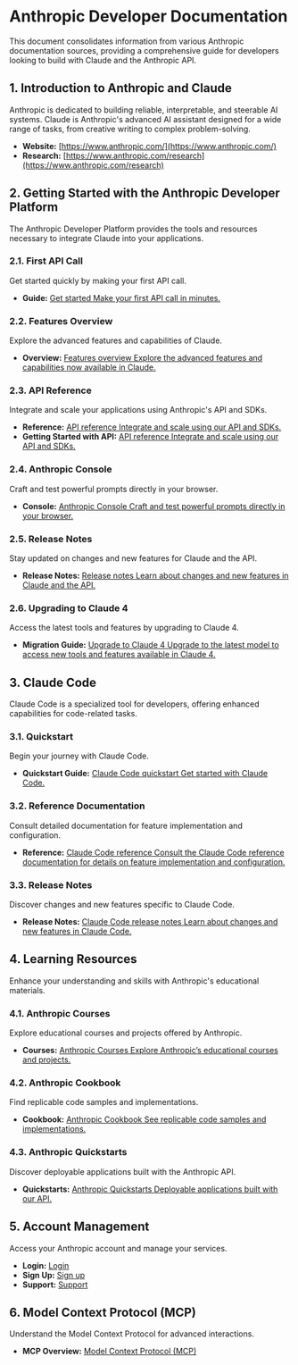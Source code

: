 # Anthropic Developer Documentation

This document consolidates information from various Anthropic documentation sources, providing a comprehensive guide for developers looking to build with Claude and the Anthropic API.

## 1. Introduction to Anthropic and Claude

Anthropic is dedicated to building reliable, interpretable, and steerable AI systems. Claude is Anthropic's advanced AI assistant designed for a wide range of tasks, from creative writing to complex problem-solving.

*   **Website:** [https://www.anthropic.com/](https://www.anthropic.com/)
*   **Research:** [https://www.anthropic.com/research](https://www.anthropic.com/research)

## 2. Getting Started with the Anthropic Developer Platform

The Anthropic Developer Platform provides the tools and resources necessary to integrate Claude into your applications.

### 2.1. First API Call

Get started quickly by making your first API call.

*   **Guide:** [Get started Make your first API call in minutes.](https://docs.anthropic.com/en/docs/get-started)

### 2.2. Features Overview

Explore the advanced features and capabilities of Claude.

*   **Overview:** [Features overview Explore the advanced features and capabilities now available in Claude.](https://docs.anthropic.com/en/docs/build-with-claude/overview)

### 2.3. API Reference

Integrate and scale your applications using Anthropic's API and SDKs.

*   **Reference:** [API reference Integrate and scale using our API and SDKs.](https://docs.anthropic.com/en/api/messages)
*   **Getting Started with API:** [API reference Integrate and scale using our API and SDKs.](https://docs.anthropic.com/en/api/getting-started)

### 2.4. Anthropic Console

Craft and test powerful prompts directly in your browser.

*   **Console:** [Anthropic Console Craft and test powerful prompts directly in your browser.](https://console.anthropic.com)

### 2.5. Release Notes

Stay updated on changes and new features for Claude and the API.

*   **Release Notes:** [Release notes Learn about changes and new features in Claude and the API.](https://docs.anthropic.com/en/release-notes/overview)

### 2.6. Upgrading to Claude 4

Access the latest tools and features by upgrading to Claude 4.

*   **Migration Guide:** [Upgrade to Claude 4 Upgrade to the latest model to access new tools and features available in Claude 4.](https://docs.anthropic.com/en/docs/about-claude/models/migrating-to-claude-4)

## 3. Claude Code

Claude Code is a specialized tool for developers, offering enhanced capabilities for code-related tasks.

### 3.1. Quickstart

Begin your journey with Claude Code.

*   **Quickstart Guide:** [Claude Code quickstart Get started with Claude Code.](https://docs.anthropic.com/en/docs/claude-code/quickstart)

### 3.2. Reference Documentation

Consult detailed documentation for feature implementation and configuration.

*   **Reference:** [Claude Code reference Consult the Claude Code reference documentation for details on feature implementation and configuration.](https://docs.anthropic.com/en/docs/claude-code/overview)

### 3.3. Release Notes

Discover changes and new features specific to Claude Code.

*   **Release Notes:** [Claude Code release notes Learn about changes and new features in Claude Code.](https://docs.anthropic.com/en/release-notes/claude-code)

## 4. Learning Resources

Enhance your understanding and skills with Anthropic's educational materials.

### 4.1. Anthropic Courses

Explore educational courses and projects offered by Anthropic.

*   **Courses:** [Anthropic Courses Explore Anthropic’s educational courses and projects.](https://anthropic.skilljar.com/)

### 4.2. Anthropic Cookbook

Find replicable code samples and implementations.

*   **Cookbook:** [Anthropic Cookbook See replicable code samples and implementations.](https://github.com/anthropics/anthropic-cookbook)

### 4.3. Anthropic Quickstarts

Discover deployable applications built with the Anthropic API.

*   **Quickstarts:** [Anthropic Quickstarts Deployable applications built with our API.](https://github.com/anthropics/anthropic-quickstarts)

## 5. Account Management

Access your Anthropic account and manage your services.

*   **Login:** [Login](https://console.anthropic.com/login)
*   **Sign Up:** [Sign up](https://console.anthropic.com/login)
*   **Support:** [Support](https://support.anthropic.com/)

## 6. Model Context Protocol (MCP)

Understand the Model Context Protocol for advanced interactions.

*   **MCP Overview:** [Model Context Protocol (MCP)](https://docs.anthropic.com/en/docs/mcp)